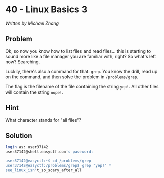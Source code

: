 # 40 - Linux Basics 3

*Written by Michael Zhang*

## Problem

Ok, so now you know how to list files and read files... this is starting to sound more like a file manager you are familiar with, right? So what's left now? Searching.

Luckily, there's also a command for that: `grep`. You know the drill, read up on the command, and then solve the problem in `/problems/grep`.

The flag is the filename of the file containing the string `yep!`. All other files will contain the string `nope!`.

## Hint

What character stands for "all files"?

## Solution

```bash
login as: user37142
user37142@shell.easyctf.com's password:

user37142@easyctf:~$ cd /problems/grep
user37142@easyctf:/problems/grep$ grep "yep!" *
see_linux_isn't_so_scary_after_all
```
